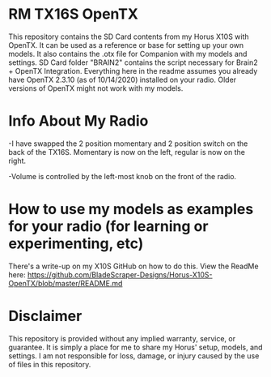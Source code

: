 # RM TX16S OpenTX
This repository contains the SD Card contents from my Horus X10S with OpenTX.  It can be used as a reference or base for setting up your own models.  It also contains the .otx file for Companion with my models and settings.  SD Card folder "BRAIN2" contains the script necessary for Brain2 + OpenTX Integration.  Everything here in the readme assumes you already have OpenTX 2.3.10 (as of 10/14/2020) installed on your radio.  Older versions of OpenTX might not work with my models.

# Info About My Radio
-I have swapped the 2 position momentary and 2 position switch on the back of the TX16S.  Momentary is now on the left, regular is now on the right.

-Volume is controlled by the left-most knob on the front of the radio.

# How to use my models as examples for your radio (for learning or experimenting, etc)
There's a write-up on my X10S GitHub on how to do this.  View the ReadMe here:
https://github.com/BladeScraper-Designs/Horus-X10S-OpenTX/blob/master/README.md

# Disclaimer
This repository is provided without any implied warranty, service, or guarantee.  It is simply a place for me to share my Horus' setup, models, and settings.  I am not responsible for loss, damage, or injury caused by the use of files in this repository.  

